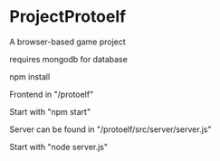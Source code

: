 # ProjectProtoelf
A browser-based game project


requires mongodb for database

npm install

 
Frontend in "/protoelf"

Start with "npm start"


Server can be found in "/protoelf/src/server/server.js"

Start with "node server.js"
